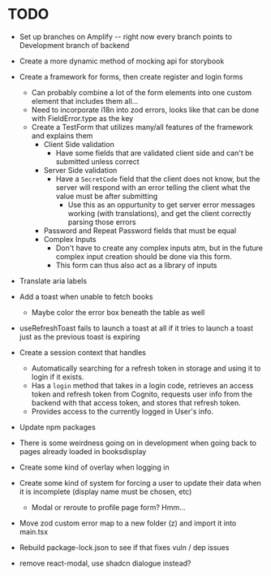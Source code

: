 # TODO

- Set up branches on Amplify -- right now every branch points to Development branch of backend
- Create a more dynamic method of mocking api for storybook
- Create a framework for forms, then create register and login forms

  - Can probably combine a lot of the form elements into one custom element that includes them all...
  - Need to incorporate i18n into zod errors, looks like that can be done with FieldError.type as the key
  - Create a TestForm that utilizes many/all features of the framework and explains them
    - Client Side validation
      - Have some fields that are validated client side and can't be submitted unless correct
    - Server Side validation
      - Have a `SecretCode` field that the client does not know, but the server will respond with an error telling the client what the value must be after submitting
        - Use this as an oppurtunity to get server error messages working (with translations), and get the client correctly parsing those errors
    - Password and Repeat Password fields that must be equal
    - Complex Inputs
      - Don't have to create any complex inputs atm, but in the future complex input creation should be done via this form.
      - This form can thus also act as a library of inputs

- Translate aria labels

- Add a toast when unable to fetch books

  - Maybe color the error box beneath the table as well

- useRefreshToast fails to launch a toast at all if it tries to launch a toast just as the previous toast is expiring

- Create a session context that handles

  - Automatically searching for a refresh token in storage and using it to login if it exists.
  - Has a `login` method that takes in a login code, retrieves an access token and refresh token from Cognito, requests user info from the backend with that access token, and stores that refresh token.
  - Provides access to the currently logged in User's info.

- Update npm packages

- There is some weirdness going on in development when going back to pages already loaded in booksdisplay

- Create some kind of overlay when logging in

- Create some kind of system for forcing a user to update their data when it is incomplete (display name must be chosen, etc)

  - Modal or reroute to profile page form? Hmm...

- Move zod custom error map to a new folder (z) and import it into main.tsx

- Rebuild package-lock.json to see if that fixes vuln / dep issues

- remove react-modal, use shadcn dialogue instead?
